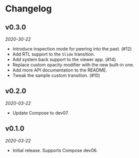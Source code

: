 Changelog
=========

## v0.3.0

_2020-30-22_

 * Introduce inspection mode for peering into the past. (#12)
 * Add RTL support to the `Slide` transition.
 * Add system back support to the viewer app. (#14)
 * Replace custom opacity modifier with the new built-in one.
 * Add more API documentation to the README.
 * Tweak the sample custom transition. (#10)

## v0.2.0

_2020-03-22_

 * Update Compose to dev07.

## v0.1.0

_2020-03-22_

 * Initial release. Supports Compose dev06.
